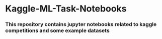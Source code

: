 # Kaggle-ML-Task-Notebooks

### This repository contains jupyter notebooks related to kaggle competitions and some example datasets
